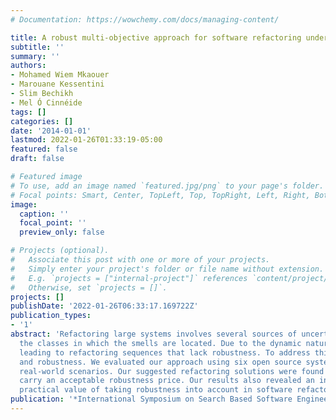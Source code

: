 ```yaml
---
# Documentation: https://wowchemy.com/docs/managing-content/

title: A robust multi-objective approach for software refactoring under uncertainty
subtitle: ''
summary: ''
authors:
- Mohamed Wiem Mkaouer
- Marouane Kessentini
- Slim Bechikh
- Mel Ó Cinnéide
tags: []
categories: []
date: '2014-01-01'
lastmod: 2022-01-26T01:33:19-05:00
featured: false
draft: false

# Featured image
# To use, add an image named `featured.jpg/png` to your page's folder.
# Focal points: Smart, Center, TopLeft, Top, TopRight, Left, Right, BottomLeft, Bottom, BottomRight.
image:
  caption: ''
  focal_point: ''
  preview_only: false

# Projects (optional).
#   Associate this post with one or more of your projects.
#   Simply enter your project's folder or file name without extension.
#   E.g. `projects = ["internal-project"]` references `content/project/deep-learning/index.md`.
#   Otherwise, set `projects = []`.
projects: []
publishDate: '2022-01-26T06:33:17.169722Z'
publication_types:
- '1'
abstract: 'Refactoring large systems involves several sources of uncertainty related to the severity levels of code smells to be corrected and the importance of
  the classes in which the smells are located. Due to the dynamic nature of software development, these values cannot be accurately determined in practice,
  leading to refactoring sequences that lack robustness. To address this problem, we introduced a multi-objective robust model, based on NSGA-II, for the software refactoring problem that tries to find the best trade-off between quality
  and robustness. We evaluated our approach using six open source systems and demonstrated that it is significantly better than state-of-the-art refactoring approaches in terms of robustness in 100% of experiments based on a variety of
  real-world scenarios. Our suggested refactoring solutions were found to be comparable in terms of quality to those suggested by existing approaches and to
  carry an acceptable robustness price. Our results also revealed an interesting feature about the trade-off between quality and robustness that demonstrates the
  practical value of taking robustness into account in software refactoring. '
publication: '*International Symposium on Search Based Software Engineering*'
---
```

